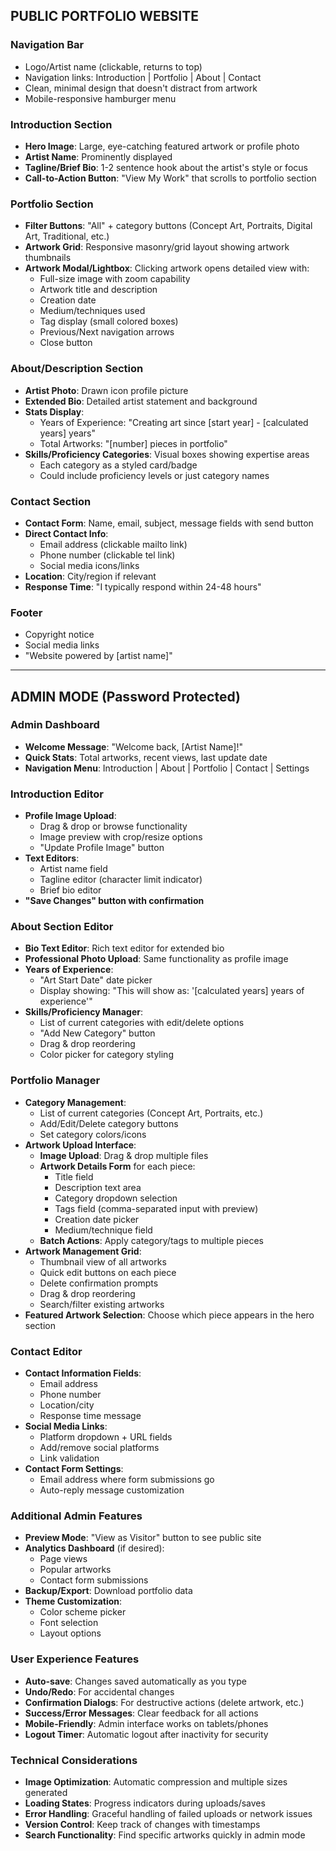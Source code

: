 ## **PUBLIC PORTFOLIO WEBSITE**

### **Navigation Bar**

* Logo/Artist name (clickable, returns to top)  
* Navigation links: Introduction | Portfolio | About | Contact  
* Clean, minimal design that doesn't distract from artwork  
* Mobile-responsive hamburger menu

### **Introduction Section**

* **Hero Image**: Large, eye-catching featured artwork or profile photo  
* **Artist Name**: Prominently displayed  
* **Tagline/Brief Bio**: 1-2 sentence hook about the artist's style or focus  
* **Call-to-Action Button**: "View My Work" that scrolls to portfolio section

### **Portfolio Section**

* **Filter Buttons**: "All" \+ category buttons (Concept Art, Portraits, Digital Art, Traditional, etc.)  
* **Artwork Grid**: Responsive masonry/grid layout showing artwork thumbnails  
* **Artwork Modal/Lightbox**: Clicking artwork opens detailed view with:  
  * Full-size image with zoom capability  
  * Artwork title and description  
  * Creation date  
  * Medium/techniques used  
  * Tag display (small colored boxes)  
  * Previous/Next navigation arrows  
  * Close button

### **About/Description Section**

* **Artist Photo**: Drawn icon profile picture  
* **Extended Bio**: Detailed artist statement and background  
* **Stats Display**:  
  * Years of Experience: "Creating art since \[start year\] \- \[calculated years\] years"  
  * Total Artworks: "\[number\] pieces in portfolio"  
* **Skills/Proficiency Categories**: Visual boxes showing expertise areas  
  * Each category as a styled card/badge  
  * Could include proficiency levels or just category names

### **Contact Section**

* **Contact Form**: Name, email, subject, message fields with send button  
* **Direct Contact Info**:  
  * Email address (clickable mailto link)  
  * Phone number (clickable tel link)  
  * Social media icons/links  
* **Location**: City/region if relevant  
* **Response Time**: "I typically respond within 24-48 hours"

### **Footer**

* Copyright notice  
* Social media links  
* "Website powered by \[artist name\]"

---

## **ADMIN MODE (Password Protected)**

### **Admin Dashboard**

* **Welcome Message**: "Welcome back, \[Artist Name\]\!"  
* **Quick Stats**: Total artworks, recent views, last update date  
* **Navigation Menu**: Introduction | About | Portfolio | Contact | Settings

### **Introduction Editor**

* **Profile Image Upload**:  
  * Drag & drop or browse functionality  
  * Image preview with crop/resize options  
  * "Update Profile Image" button  
* **Text Editors**:  
  * Artist name field  
  * Tagline editor (character limit indicator)  
  * Brief bio editor  
* **"Save Changes" button with confirmation**

### **About Section Editor**

* **Bio Text Editor**: Rich text editor for extended bio  
* **Professional Photo Upload**: Same functionality as profile image  
* **Years of Experience**:  
  * "Art Start Date" date picker  
  * Display showing: "This will show as: '\[calculated years\] years of experience'"  
* **Skills/Proficiency Manager**:  
  * List of current categories with edit/delete options  
  * "Add New Category" button  
  * Drag & drop reordering  
  * Color picker for category styling

### **Portfolio Manager**

* **Category Management**:  
  * List of current categories (Concept Art, Portraits, etc.)  
  * Add/Edit/Delete category buttons  
  * Set category colors/icons  
* **Artwork Upload Interface**:  
  * **Image Upload**: Drag & drop multiple files  
  * **Artwork Details Form** for each piece:  
    * Title field  
    * Description text area  
    * Category dropdown selection  
    * Tags field (comma-separated input with preview)  
    * Creation date picker  
    * Medium/technique field  
  * **Batch Actions**: Apply category/tags to multiple pieces  
* **Artwork Management Grid**:  
  * Thumbnail view of all artworks  
  * Quick edit buttons on each piece  
  * Delete confirmation prompts  
  * Drag & drop reordering  
  * Search/filter existing artworks  
* **Featured Artwork Selection**: Choose which piece appears in the hero section

### **Contact Editor**

* **Contact Information Fields**:  
  * Email address  
  * Phone number  
  * Location/city  
  * Response time message  
* **Social Media Links**:  
  * Platform dropdown \+ URL fields  
  * Add/remove social platforms  
  * Link validation  
* **Contact Form Settings**:  
  * Email address where form submissions go  
  * Auto-reply message customization

### **Additional Admin Features**

* **Preview Mode**: "View as Visitor" button to see public site  
* **Analytics Dashboard** (if desired):  
  * Page views  
  * Popular artworks  
  * Contact form submissions  
* **Backup/Export**: Download portfolio data  
* **Theme Customization**:  
  * Color scheme picker  
  * Font selection  
  * Layout options

### **User Experience Features**

* **Auto-save**: Changes saved automatically as you type  
* **Undo/Redo**: For accidental changes  
* **Confirmation Dialogs**: For destructive actions (delete artwork, etc.)  
* **Success/Error Messages**: Clear feedback for all actions  
* **Mobile-Friendly**: Admin interface works on tablets/phones  
* **Logout Timer**: Automatic logout after inactivity for security

### **Technical Considerations**

* **Image Optimization**: Automatic compression and multiple sizes generated  
* **Loading States**: Progress indicators during uploads/saves  
* **Error Handling**: Graceful handling of failed uploads or network issues  
* **Version Control**: Keep track of changes with timestamps  
* **Search Functionality**: Find specific artworks quickly in admin mode